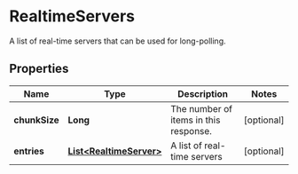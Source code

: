 

# RealtimeServers

A list of real-time servers that can be used for long-polling.

## Properties

| Name | Type | Description | Notes |
|------------ | ------------- | ------------- | -------------|
|**chunkSize** | **Long** | The number of items in this response. |  [optional] |
|**entries** | [**List&lt;RealtimeServer&gt;**](RealtimeServer.md) | A list of real-time servers |  [optional] |



